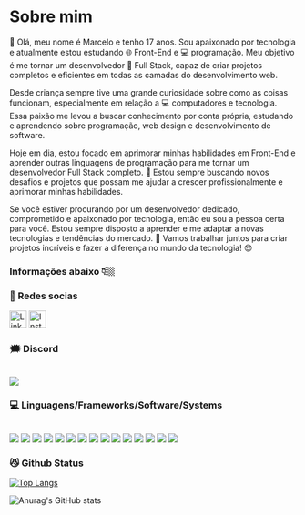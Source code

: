 <h1> Sobre mim  </h1>

<p> 👋 Olá, meu nome é Marcelo e tenho 17 anos. Sou apaixonado por tecnologia e atualmente estou estudando 🌐 Front-End e 💻 programação. Meu objetivo é me tornar um desenvolvedor 🌟 Full Stack, capaz de criar projetos completos e eficientes em todas as camadas do desenvolvimento web.

Desde criança sempre tive uma grande curiosidade sobre como as coisas funcionam, especialmente em relação a 💻 computadores e tecnologia. Essa paixão me levou a buscar conhecimento por conta própria, estudando e aprendendo sobre programação, web design e desenvolvimento de software.

Hoje em dia, estou focado em aprimorar minhas habilidades em Front-End e aprender outras linguagens de programação para me tornar um desenvolvedor Full Stack completo. 🎯 Estou sempre buscando novos desafios e projetos que possam me ajudar a crescer profissionalmente e aprimorar minhas habilidades.

Se você estiver procurando por um desenvolvedor dedicado, comprometido e apaixonado por tecnologia, então eu sou a pessoa certa para você. Estou sempre disposto a aprender e me adaptar a novas tecnologias e tendências do mercado. 🚀 Vamos trabalhar juntos para criar projetos incríveis e fazer a diferença no mundo da tecnologia! 😎</p>

### Informações abaixo 👇🏼 </b>

### 📱  Redes socias
<div>
   <a href="https://www.linkedin.com/in/marcelo-henrique-181b80256/" target="_blank"><img height='30' src='https://img.shields.io/badge/LinkedIn-323330?style=for-the-badge&logo=linkedin&logoColor=white' alt='Linkedin'></a>
   <a href="https://www.instagram.com/sccp_marcelo.019/" target="_blank"><img height='30' src='https://img.shields.io/badge/instagram-323330?style=for-the-badge&logo=instagram&logoColor=white' alt='Instagram'></a>
</div>

### 🗯  Discord
<br>
<div align="left">
<a href="https://discord.com/users/670558767963701248"><img src="https://img.shields.io/badge/Discord-323330?style=for-the-badge&logo=discord&logoColor=white"></a>
</div>

 ### 💻 Linguagens/Frameworks/Software/Systems
<div style="display: inline_block"><br>
 <img src = "https://img.shields.io/badge/JavaScript-323330?style=for-the-badge&logo=javascript&logoColor=white">
 <img src = "https://img.shields.io/badge/Embedded JavaScript Templating-323330?style=for-the-badge&logo=embeddedjavaScripttemplating&logoColor=white">
 <img src = "https://img.shields.io/badge/React-323330?style=for-the-badge&logo=React&logoColor=white">
 <img src = "https://img.shields.io/badge/C%23-323330?style=for-the-badge&logo=c-sharp&logoColor=white">
 <img src = "https://img.shields.io/badge/CSS3-323330?style=for-the-badge&logo=css3&logoColor=white">
 <img src = "https://img.shields.io/badge/HTML5-323330?style=for-the-badge&logo=html5&logoColor=white">
 <img src = "https://img.shields.io/badge/lua-323330?style=for-the-badge&logo=lua&logoColor=white">
 <img src = "https://img.shields.io/badge/node.js-323330?style=for-the-badge&logo=node.js&logoColor=white">
 <img src = "https://img.shields.io/badge/bootstrap-323330?style=for-the-badge&logo=bootstrap&logoColor=white">
 <img src = "https://img.shields.io/badge/electron.js-323330?style=for-the-badge&logo=electron&logoColor=white">
 <img src = "https://img.shields.io/badge/git-323330?style=for-the-badge&logo=git&logoColor=white">
 <img src = "https://img.shields.io/badge/visual 2019-323330?style=for-the-badge&logo=visualstudio&logoColor=white">
 <img src = "https://img.shields.io/badge/vscode-323330?style=for-the-badge&logo=visualstudiocode&logoColor=white">
 <img src = "https://img.shields.io/badge/windows-323330?style=for-the-badge&logo=windows&logoColor=white">
 <img src = "https://img.shields.io/badge/photoshop-323330?style=for-the-badge&logo=adobephotoshop&logoColor=white">
</div>

 ### 😼 Github Status

[![Top Langs](https://github-readme-stats.vercel.app/api/top-langs/?username=marfpss&show_icons=true&theme=transparent)](https://github.com/anuraghazra/github-readme-stats)

![Anurag's GitHub stats](https://github-readme-stats.vercel.app/api?username=marfpss&show_icons=true&theme=transparent)


